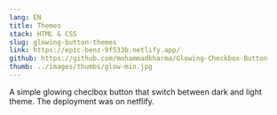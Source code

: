 ```yaml
---
lang: EN
title: Themes
stack: HTML & CSS
slug: glowing-button-themes
link: https://epic-benz-9f533b.netlify.app/
github: https://github.com/mohammadkharma/Glowing-Checkbox-Button
thumb: ../images/thumbs/glow-min.jpg
---
```


A simple glowing checlbox button that switch between dark and light theme. The deployment was on netflify.
